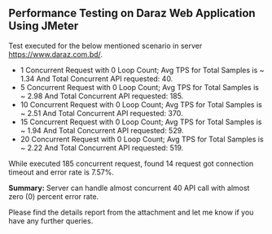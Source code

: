 ## Performance Testing on Daraz Web Application Using JMeter

Test executed for the below mentioned scenario in server https://www.daraz.com.bd/.

- 1 Concurrent Request with 0 Loop Count; Avg TPS for Total Samples is ~ 1.34 And Total Concurrent API requested: 40.
- 5 Concurrent Request with 0 Loop Count; Avg TPS for Total Samples is ~ 2.98 And Total Concurrent API requested: 185.
- 10 Concurrent Request with 0 Loop Count; Avg TPS for Total Samples is ~ 2.51 And Total Concurrent API requested: 370.
- 15 Concurrent Request with 0 Loop Count; Avg TPS for Total Samples is ~ 1.94 And Total Concurrent API requested: 529.
- 20 Concurrent Request with 0 Loop Count; Avg TPS for Total Samples is ~ 2.22 And Total Concurrent API requested: 519.

While executed 185 concurrent request, found 14 request got connection timeout and error rate is 7.57%. 

**Summary:** Server can handle almost concurrent 40 API call with almost zero (0) percent error rate.

Please find the details report from the attachment and let me know if you have any further queries.
